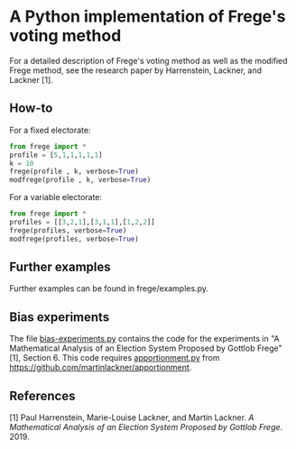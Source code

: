 # A Python implementation of Frege's voting method

For a detailed description of Frege's voting method as well as the modified Frege method, see the research paper by Harrenstein, Lackner, and Lackner [1].

## How-to
For a fixed electorate:
```python
from frege import * 
profile = [5,1,1,1,1,1]
k = 10
frege(profile , k, verbose=True)
modfrege(profile , k, verbose=True)
```

For a variable electorate:
```python
from frege import * 
profiles = [[3,2,1],[3,1,1],[1,2,2]]
frege(profiles, verbose=True)
modfrege(profiles, verbose=True)
```

## Further examples

Further examples can be found in frege/examples.py.


## Bias experiments

The file [bias-experiments.py](bias-experiments.py) contains the code for the experiments in "A Mathematical Analysis of an Election System Proposed by Gottlob Frege" [1], Section 6. This code requires [apportionment.py](https://github.com/martinlackner/apportionment/blob/master/apportionment.py) from https://github.com/martinlackner/apportionment. 

## References

[1] Paul Harrenstein, Marie-Louise Lackner, and Martin Lackner. *A Mathematical Analysis of an Election System Proposed by Gottlob Frege*. 2019.
